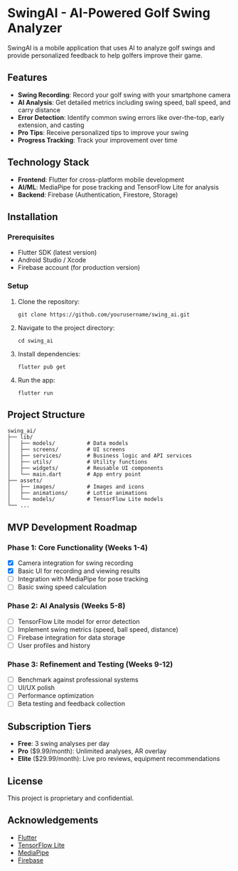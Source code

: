 # SwingAI - AI-Powered Golf Swing Analyzer

SwingAI is a mobile application that uses AI to analyze golf swings and provide personalized feedback to help golfers improve their game.

## Features

- **Swing Recording**: Record your golf swing with your smartphone camera
- **AI Analysis**: Get detailed metrics including swing speed, ball speed, and carry distance
- **Error Detection**: Identify common swing errors like over-the-top, early extension, and casting
- **Pro Tips**: Receive personalized tips to improve your swing
- **Progress Tracking**: Track your improvement over time

## Technology Stack

- **Frontend**: Flutter for cross-platform mobile development
- **AI/ML**: MediaPipe for pose tracking and TensorFlow Lite for analysis
- **Backend**: Firebase (Authentication, Firestore, Storage)

## Installation

### Prerequisites

- Flutter SDK (latest version)
- Android Studio / Xcode
- Firebase account (for production version)

### Setup

1. Clone the repository:
   ```
   git clone https://github.com/yourusername/swing_ai.git
   ```

2. Navigate to the project directory:
   ```
   cd swing_ai
   ```

3. Install dependencies:
   ```
   flutter pub get
   ```

4. Run the app:
   ```
   flutter run
   ```

## Project Structure

```
swing_ai/
├── lib/
│   ├── models/          # Data models
│   ├── screens/         # UI screens
│   ├── services/        # Business logic and API services
│   ├── utils/           # Utility functions
│   ├── widgets/         # Reusable UI components
│   └── main.dart        # App entry point
├── assets/
│   ├── images/          # Images and icons
│   ├── animations/      # Lottie animations
│   └── models/          # TensorFlow Lite models
└── ...
```

## MVP Development Roadmap

### Phase 1: Core Functionality (Weeks 1-4)
- [x] Camera integration for swing recording
- [x] Basic UI for recording and viewing results
- [ ] Integration with MediaPipe for pose tracking
- [ ] Basic swing speed calculation

### Phase 2: AI Analysis (Weeks 5-8)
- [ ] TensorFlow Lite model for error detection
- [ ] Implement swing metrics (speed, ball speed, distance)
- [ ] Firebase integration for data storage
- [ ] User profiles and history

### Phase 3: Refinement and Testing (Weeks 9-12)
- [ ] Benchmark against professional systems
- [ ] UI/UX polish
- [ ] Performance optimization
- [ ] Beta testing and feedback collection

## Subscription Tiers

- **Free**: 3 swing analyses per day
- **Pro** ($9.99/month): Unlimited analyses, AR overlay
- **Elite** ($29.99/month): Live pro reviews, equipment recommendations

## License

This project is proprietary and confidential.

## Acknowledgements

- [Flutter](https://flutter.dev)
- [TensorFlow Lite](https://www.tensorflow.org/lite)
- [MediaPipe](https://mediapipe.dev)
- [Firebase](https://firebase.google.com)
